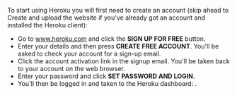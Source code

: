 To start using Heroku you will first need to create an account (skip ahead to Create and upload the website if you've already got an account and installed the Heroku client):

* Go to www.heroku.com and click the **SIGN UP FOR FREE** button.
* Enter your details and then press **CREATE FREE ACCOUNT**. You'll be asked to check your account for a sign-up email.
* Click the account activation link in the signup email. You'll be taken back to your account on the web browser.
* Enter your password and click **SET PASSWORD AND LOGIN**.
* You'll then be logged in and taken to the Heroku dashboard: .
